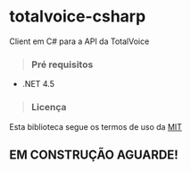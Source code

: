 # totalvoice-csharp
Client em C# para a API da TotalVoice

> ### Pré requisitos

- .NET 4.5

> ### Licença

Esta biblioteca segue os termos de uso da [MIT](https://github.com/totalvoice/totalvoice-csharp/blob/master/LICENSE)

## EM CONSTRUÇÃO AGUARDE!
